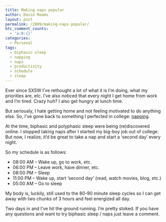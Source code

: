 ```yaml
---
title: Making naps popular
author: Devin Reams
layout: post
permalink: /2009/making-naps-popular/
btc_comment_counts:
  - 'a:0:{}'
categories:
  - Personal
tags:
  - biphasic sleep
  - napping
  - naps
  - productivity
  - schedule
  - sleep
---
```

Ever since SXSW I&#8217;ve rethought a lot of what it is I&#8217;m doing, what my priorities are, etc. I&#8217;ve also noticed that every night I get home from work and I&#8217;m tired. Crazy huh? I also get hungry at lunch time.

But seriously, I hate getting home and not feeling motivated to do anything else. So, I&#8217;ve gone back to something I perfected in college: [napping][1].

At the time, biphasic and polyphasic sleep were being (re)discovered online. I stopped taking naps after I started my big-boy job out of college. But now, I realize, it&#8217;d be great to take a nap and start a &#8216;second day&#8217; every night.

So my schedule is as follows:

*   08:00 AM &#8211; Wake up, go to work, etc.
*   06:00 PM &#8211; Leave work, have dinner, etc.
*   08:00 PM &#8211; Sleep
*   11:00 PM &#8211; Wake up, start &#8216;second day&#8217; (read, watch movies, blog, etc.)
*   05:00 AM &#8211; Go to sleep

My body is, luckily, still used to the 80-90 minute sleep cycles so I can get away with two chunks of 3 hours and feel energized all day.

Two days in and I&#8217;ve hit the ground running. I&#8217;m pretty stoked. If you have any questions and want to try biphasic sleep / naps just leave a comment.

 [1]: http://mindaverse.com/2006/02/21/biphasic-sleep-faq/